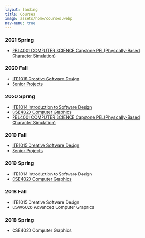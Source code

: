 ```yaml
---
layout: landing
title: Courses
image: assets/home/courses.webp
nav-menu: true
---
```


<section id="one">
<div class="inner">

<h3>2021 Spring</h3>
<ul>
<li><a href="courses/2021-spring-pbl.html">PBL4001 COMPUTER SCIENCE Capstone PBL(Physically-Based Character Simulation)</a></li>
</ul>

<h3>2020 Fall</h3>
<ul>
<!--<li><a href="courses/2019-fall-csd.html">ITE1015 Creative Software Design</a></li>-->
<li><a href="courses/2020-fall-csd.html">ITE1015 Creative Software Design</a></li>
<li><a href="courses/2020-fall-senior.html">Senior Projects</a></li>
</ul>

<h3>2020 Spring</h3>
<ul>
<li><a href="courses/2020-spring-isd.html">ITE1014 Introduction to Software Design</a></li>
<li><a href="courses/2020-spring-cg.html">CSE4020 Computer Graphics</a></li>
<li><a href="courses/2020-spring-pbl.html">PBL4001 COMPUTER SCIENCE Capstone PBL(Physically-Based Character Simulation)</a></li>
</ul>

<h3>2019 Fall</h3>
<ul>
<li><a href="courses/2019-fall-csd.html">ITE1015 Creative Software Design</a></li>
<li><a href="courses/2019-fall-senior.html">Senior Projects</a></li>
</ul>

<h3>2019 Spring</h3>
<ul>
<li>ITE1014 Introduction to Software Design</li>
<li><a href="courses/2019-spring-cg.html">CSE4020 Computer Graphics</a></li>
</ul>

<h3>2018 Fall</h3>
<ul>
<li>ITE1015 Creative Software Design</li>
<li>CSW6026 Advanced Computer Graphics</li>
</ul>

<h3>2018 Spring</h3>
<ul>
<li>CSE4020 Computer Graphics</li>
</ul>

</div>
</section>
